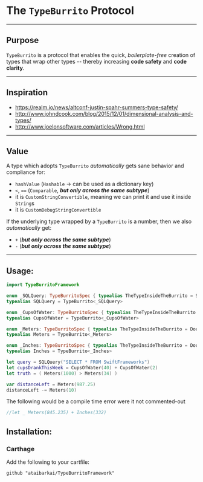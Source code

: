
# The `TypeBurrito` Protocol

---------

## Purpose

`TypeBurrito` is a protocol that enables the quick, *boilerplate-free* creation of types that wrap other types --
thereby increasing **code safety** and **code clarity**.


---------

## Inspiration

* https://realm.io/news/altconf-justin-spahr-summers-type-safety/
* http://www.johndcook.com/blog/2015/12/01/dimensional-analysis-and-types/
* http://www.joelonsoftware.com/articles/Wrong.html

---------

## Value

A type which adopts `TypeBurrito` *automatically* gets sane behavior and compliance for:
* `hashValue` (`Hashable` -> can be used as a dictionary key)
* `<`, `==` (`Comparable`, ***but only across the same subtype***)
* it is `CustomStringConvertible`, meaning we can print it and use it inside `String`s
* it is `CustomDebugStringConvertible`

If the underlying type wrapped by a `TypeBurrito` is a number, then we also *automatically* get:
* `+` (***but only across the same subtype***)
* `-` (***but only across the same subtype***)

---------

## Usage:

```swift
import TypeBurritoFramework

enum _SQLQuery: TypeBurritoSpec { typealias TheTypeInsideTheBurrito = String }
typealias SQLQuery = TypeBurrito<_SQLQuery>

enum _CupsOfWater: TypeBurritoSpec { typealias TheTypeInsideTheBurrito = Int }
typealias CupsOfWater = TypeBurrito<_CupsOfWater>

enum _Meters: TypeBurritoSpec { typealias TheTypeInsideTheBurrito = Double }
typealias Meters = TypeBurrito<_Meters>

enum _Inches: TypeBurritoSpec { typealias TheTypeInsideTheBurrito = Double }
typealias Inches = TypeBurrito<_Inches>

let query = SQLQuery("SELECT * FROM SwiftFrameworks")
let cupsDrankThisWeek = CupsOfWater(40) + CupsOfWater(2)
let truth = ( Meters(1000) > Meters(34) )

var distanceLeft = Meters(987.25)
distanceLeft -= Meters(10)

```
The following would be a compile time error were it not commented-out
```swift
//let _ Meters(845.235) + Inches(332)

```

## Installation:

### Carthage
Add the following to your cartfile:

`github "ataibarkai/TypeBurritoFramework"`


